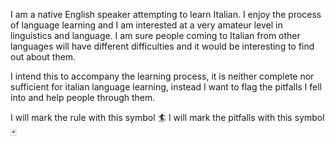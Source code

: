 I am a native English speaker attempting to learn Italian. I enjoy the process of language learning and I am interested at a very amateur level in linguistics and language.  I am sure people coming to Italian from other languages will have different difficulties and it would be interesting to find out about them.

I intend this to accompany the learning process, it is neither complete nor sufficient for italian language learning, instead I want to flag the pitfalls I fell into and help people through them.

I will mark the rule with this symbol :surfer:
I will mark the pitfalls with this symbol :black_joker:
